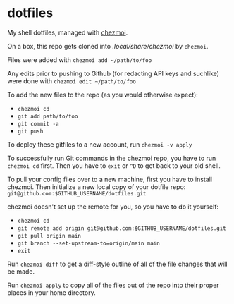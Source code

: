 # dotfiles
My shell dotfiles, managed with [chezmoi](https://www.chezmoi.io/).

On a box, this repo gets cloned into _.local/share/chezmoi_ by `chezmoi`.

Files were added with `chezmoi add ~/path/to/foo`

Any edits prior to pushing to Github (for redacting API keys and suchlike) were done with `chezmoi edit ~/path/to/foo`

To add the new files to the repo (as you would otherwise expect):
* `chezmoi cd`
* `git add path/to/foo`
* `git commit -a`
* `git push`

To deploy these gitfiles to a new account, run `chezmoi -v apply`

To successfully run Git commands in the chezmoi repo, you have to run `chezmoi cd` first.  Then you have to `exit` or `^D` to get back to your old shell.

To pull your config files over to a new machine, first you have to install chezmoi.  Then initialize a new local copy of your dotfile repo: `git@github.com:$GITHUB_USERNAME/dotfiles.git`

chezmoi doesn't set up the remote for you, so you have to do it yourself:

* `chezmoi cd`
* `git remote add origin git@github.com:$GITHUB_USERNAME/dotfiles.git`
* `git pull origin main`
* `git branch --set-upstream-to=origin/main main`
* `exit`

Run `chezmoi diff` to get a diff-style outline of all of the file changes that will be made.

Run `chezmoi apply` to copy all of the files out of the repo into their proper places in your home directory.

